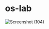 # os-lab
![Screenshot (104)](https://user-images.githubusercontent.com/92516229/158619192-e4966941-9ece-4cf3-8337-b4375f243d3a.png)
